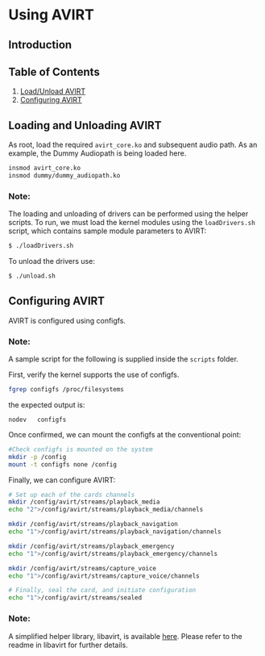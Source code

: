 Using AVIRT
===================================

## Introduction

## Table of Contents
1. [Load/Unload AVIRT](#un-load-avirt)
2. [Configuring AVIRT](#configuring-avirt)

<a name="un-load-avirt"/>

## Loading and Unloading AVIRT

As root, load the required ```avirt_core.ko``` and subsequent audio path.
As an example, the Dummy Audiopath is being loaded here.

```sh
insmod avirt_core.ko
insmod dummy/dummy_audiopath.ko
```

### Note:
The loading and unloading of drivers can be performed using the helper scripts.
To run, we must load the kernel modules using the `loadDrivers.sh` script, which contains sample module parameters to AVIRT:
```sh
$ ./loadDrivers.sh
```
To unload the drivers use:
```sh
$ ./unload.sh
```

<a name="configure-avirt" />

## Configuring AVIRT

AVIRT is configured using configfs.
### Note: 
A sample script for the following is supplied inside the ```scripts``` folder.

First, verify the kernel supports the use of configfs.
```sh
fgrep configfs /proc/filesystems
```

the expected output is:
```
nodev	configfs
```

Once confirmed, we can mount the configfs at the conventional point:
```sh
#Check configfs is mounted on the system
mkdir -p /config
mount -t configfs none /config
```

Finally, we can configure AVIRT:

```sh
# Set up each of the cards channels
mkdir /config/avirt/streams/playback_media
echo "2">/config/avirt/streams/playback_media/channels

mkdir /config/avirt/streams/playback_navigation
echo "1">/config/avirt/streams/playback_navigation/channels

mkdir /config/avirt/streams/playback_emergency
echo "1">/config/avirt/streams/playback_emergency/channels

mkdir /config/avirt/streams/capture_voice
echo "1">/config/avirt/streams/capture_voice/channels

# Finally, seal the card, and initiate configuration
echo "1">/config/avirt/streams/sealed
```

### Note:
A simplified helper library, libavirt, is available [here](https://github.com/fiberdyne/libavirt).
Please refer to the readme in libavirt for further details.

